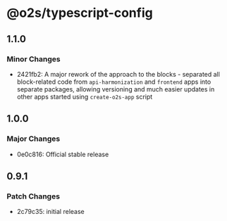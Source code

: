 # @o2s/typescript-config

## 1.1.0

### Minor Changes

- 2421fb2: A major rework of the approach to the blocks - separated all block-related code from `api-harmonization` and `frontend` apps into separate packages, allowing versioning and much easier updates in other apps started using `create-o2s-app` script

## 1.0.0

### Major Changes

- 0e0c816: Official stable release

## 0.9.1

### Patch Changes

- 2c79c35: initial release
